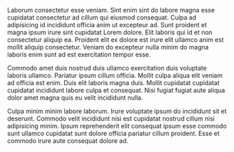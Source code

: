 Laborum consectetur esse veniam. Sint enim sint do labore magna esse cupidatat consectetur ad cillum qui eiusmod consequat. Culpa ad adipisicing id incididunt officia anim ut excepteur ad. Sunt proident et magna ipsum irure sint cupidatat Lorem dolore. Elit laboris qui id et non consectetur aliquip ea. Proident elit ex dolore est irure elit ullamco anim est mollit aliquip consectetur. Veniam do excepteur nulla minim do magna laboris enim sunt ad est exercitation tempor esse.

Commodo amet duis nostrud duis ullamco exercitation duis voluptate laboris ullamco. Pariatur ipsum cillum officia. Mollit culpa aliqua elit veniam ad officia est enim. Duis elit laboris magna duis. Mollit cupidatat cupidatat cupidatat incididunt labore culpa et consequat. Nisi fugiat fugiat aute aliqua dolor amet magna quis eu velit incididunt nulla.

Culpa minim minim labore laborum. Irure voluptate ipsum do incididunt sit et deserunt. Commodo velit incididunt nisi est cupidatat nostrud cillum nisi adipisicing minim. Ipsum reprehenderit elit consequat ipsum esse commodo sunt ullamco cupidatat sunt dolore officia pariatur cillum proident. Esse et commodo irure aute consequat dolore ad.
